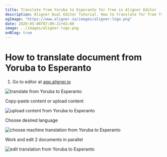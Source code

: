 ```yaml
---
title: Translate from Yoruba to Esperanto for free in Aligner Editor
description: Aligner Dual Editor Tutorial. How to translate for free from Yoruba to Esperanto. Aligner is multilingual document management platform. 
ogImage: "https://www.aligner.io/images/aligner-logo.png"
date: 2020-05-06T07:09:21+03:00
image: ../images/aligner-logo.png
onBlog: true
---
```


# How to translate document from Yoruba to Esperanto

1. Go to editor at [app.aligner.io](https://app.aligner.io "Aligner App web page")

![translate from Yoruba to Esperanto](../aligner-blank-editor.png "translate from Yoruba to Esperanto")

Copy-paste content or upload content

![upload content from Yoruba to Esperanto](../aligner-uploaded-document.png "upload content from Yoruba to Esperanto")

Choose desired language

![choose machine translation from Yoruba to Esperanto](../aligner-language-dropdown.png "choose machine translation from Yoruba to Esperanto")

Work and edit 2 documents in parallel

![edit translation from Yoruba to Esperanto](../aligner-double-sitded-editor.png "edit translation from Yoruba to Esperanto")

